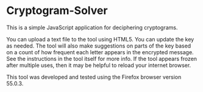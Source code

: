 # Cryptogram-Solver
This is a simple JavaScript application for deciphering cryptograms.

You can upload a text file to the tool using HTML5.
You can update the key as needed. 
The tool will also make suggestions on parts of the key based on a count of how frequent each letter appears in the encrypted message.
See the instructions in the tool itself for more info. 
If the tool appears frozen after multiple uses, then it may be helpful to reload your internet browser. 

This tool was developed and tested using the Firefox browser version 55.0.3.
